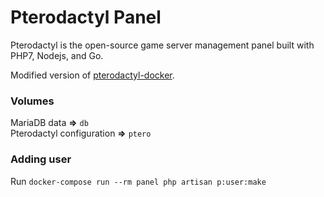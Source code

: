 # Pterodactyl Panel
Pterodactyl is the open-source game server management panel built with PHP7, Nodejs, and Go.

Modified version of [pterodactyl-docker](https://github.com/ccarney16/pterodactyl-docker).

### Volumes
MariaDB data **=>** `db`      
Pterodactyl configuration **=>** `ptero`

### Adding user
Run `docker-compose run --rm panel php artisan p:user:make`